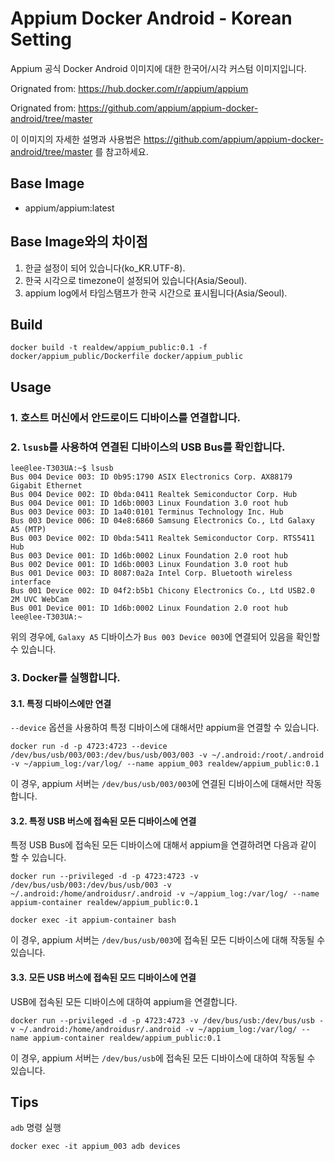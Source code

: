 # Appium Docker Android - Korean Setting
Appium 공식 Docker Android 이미지에 대한 한국어/시각 커스텀 이미지입니다.

Orignated from: https://hub.docker.com/r/appium/appium

Orignated from: https://github.com/appium/appium-docker-android/tree/master

이 이미지의 자세한 설명과 사용법은 https://github.com/appium/appium-docker-android/tree/master 를 참고하세요.




## Base Image
- appium/appium:latest


## Base Image와의 차이점
1. 한글 설정이 되어 있습니다(ko_KR.UTF-8).
2. 한국 시각으로 timezone이 설정되어 있습니다(Asia/Seoul).
3. appium log에서 타임스탬프가 한국 시간으로 표시됩니다(Asia/Seoul).


## Build

```
docker build -t realdew/appium_public:0.1 -f docker/appium_public/Dockerfile docker/appium_public
```

## Usage

### 1. 호스트 머신에서 안드로이드 디바이스를 연결합니다.

### 2. `lsusb`를 사용하여 연결된 디바이스의 USB Bus를 확인합니다.
```
lee@lee-T303UA:~$ lsusb
Bus 004 Device 003: ID 0b95:1790 ASIX Electronics Corp. AX88179 Gigabit Ethernet
Bus 004 Device 002: ID 0bda:0411 Realtek Semiconductor Corp. Hub
Bus 004 Device 001: ID 1d6b:0003 Linux Foundation 3.0 root hub
Bus 003 Device 003: ID 1a40:0101 Terminus Technology Inc. Hub
Bus 003 Device 006: ID 04e8:6860 Samsung Electronics Co., Ltd Galaxy A5 (MTP)
Bus 003 Device 002: ID 0bda:5411 Realtek Semiconductor Corp. RTS5411 Hub
Bus 003 Device 001: ID 1d6b:0002 Linux Foundation 2.0 root hub
Bus 002 Device 001: ID 1d6b:0003 Linux Foundation 3.0 root hub
Bus 001 Device 003: ID 8087:0a2a Intel Corp. Bluetooth wireless interface
Bus 001 Device 002: ID 04f2:b5b1 Chicony Electronics Co., Ltd USB2.0 2M UVC WebCam
Bus 001 Device 001: ID 1d6b:0002 Linux Foundation 2.0 root hub
lee@lee-T303UA:~
```
위의 경우에, `Galaxy A5` 디바이스가 `Bus 003 Device 003`에 연결되어 있음을 확인할 수 있습니다.

### 3. Docker를 실행합니다.

#### 3.1. 특정 디바이스에만 연결
`--device` 옵션을 사용하여 특정 디바이스에 대해서만 appium을 연결할 수 있습니다.
```
docker run -d -p 4723:4723 --device /dev/bus/usb/003/003:/dev/bus/usb/003/003 -v ~/.android:/root/.android -v ~/appium_log:/var/log/ --name appium_003 realdew/appium_public:0.1
```
이 경우, appium 서버는 `/dev/bus/usb/003/003`에 연결된 디바이스에 대해서만 작동합니다.


#### 3.2. 특정 USB 버스에 접속된 모든 디바이스에 연결
특정 USB Bus에 접속된 모든 디바이스에 대해서 appium을 연결하려면 다음과 같이 할 수 있습니다.
```
docker run --privileged -d -p 4723:4723 -v /dev/bus/usb/003:/dev/bus/usb/003 -v ~/.android:/home/androidusr/.android -v ~/appium_log:/var/log/ --name appium-container realdew/appium_public:0.1

docker exec -it appium-container bash
```
이 경우, appium 서버는 `/dev/bus/usb/003`에 접속된 모든 디바이스에 대해 작동될 수 있습니다.

#### 3.3. 모든 USB 버스에 접속된 모드 디바이스에 연결
USB에 접속된 모든 디바이스에 대하여 appium을 연결합니다.
```
docker run --privileged -d -p 4723:4723 -v /dev/bus/usb:/dev/bus/usb -v ~/.android:/home/androidusr/.android -v ~/appium_log:/var/log/ --name appium-container realdew/appium_public:0.1
```
이 경우, appium 서버는 `/dev/bus/usb`에 접속된 모든 디바이스에 대하여 작동될 수 있습니다.


## Tips
`adb` 명령 실행
```
docker exec -it appium_003 adb devices
```

